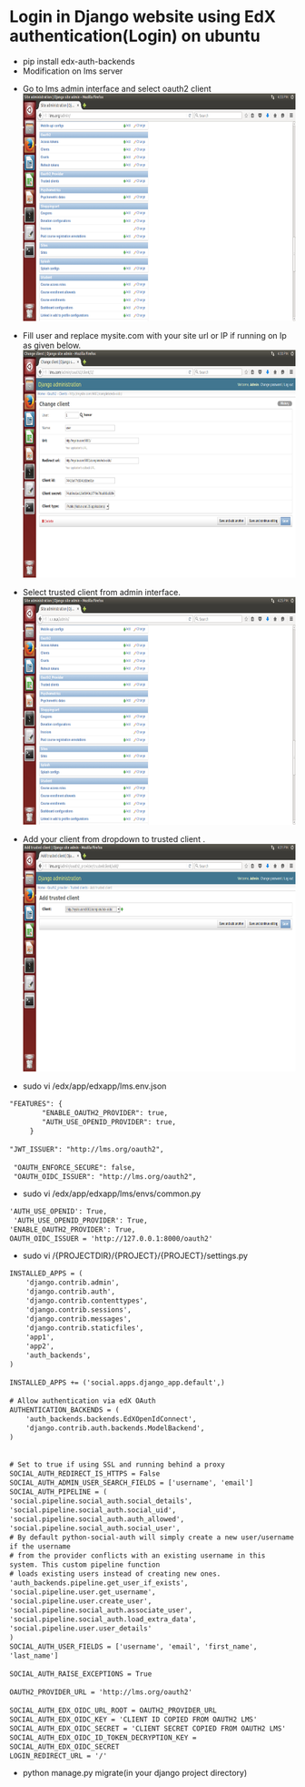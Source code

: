 Login in Django website   using EdX authentication(Login) on ubuntu  
===================================================================
* pip install  edx-auth-backends
* Modification on lms server 
 - Go to lms admin interface and select oauth2 client 
   <img src='https://github.com/tushargit/edx_Activity/blob/master/lmsoauth.png' width="600px" height="400px" />
   
 - Fill user and replace mysite.com with your site url or IP if running on Ip as given below. 
   <img src='https://github.com/tushargit/edx_Activity/blob/master/lmsoauthclientcreate.png' width="600px" height="400px" />
   
 - Select trusted client from admin interface.
   <img src='https://github.com/tushargit/edx_Activity/blob/master/lmsoauthadmin2.png' width="600px" height="400px" />
   
 - Add your client from dropdown to trusted client .
   <img src='https://github.com/tushargit/edx_Activity/blob/master/lmsoauthaddtrustedclient.png' width="600px" height="400px" />
   
* sudo vi  /edx/app/edxapp/lms.env.json
```
"FEATURES": { 
        "ENABLE_OAUTH2_PROVIDER": true, 
        "AUTH_USE_OPENID_PROVIDER": true,
     }

"JWT_ISSUER": "http://lms.org/oauth2",

 "OAUTH_ENFORCE_SECURE": false, 
 "OAUTH_OIDC_ISSUER": "http://lms.org/oauth2", 

```
* sudo vi /edx/app/edxapp/lms/envs/common.py
```
'AUTH_USE_OPENID': True, 
 'AUTH_USE_OPENID_PROVIDER': True,
'ENABLE_OAUTH2_PROVIDER': True,
OAUTH_OIDC_ISSUER = 'http://127.0.0.1:8000/oauth2' 
```
   

* sudo vi /{PROJECTDIR}/{PROJECT}/{PROJECT}/settings.py
```
INSTALLED_APPS = (
    'django.contrib.admin',
    'django.contrib.auth',
    'django.contrib.contenttypes',
    'django.contrib.sessions',
    'django.contrib.messages',
    'django.contrib.staticfiles',
    'app1',
    'app2',
    'auth_backends',
)

INSTALLED_APPS += ('social.apps.django_app.default',)

# Allow authentication via edX OAuth
AUTHENTICATION_BACKENDS = (
    'auth_backends.backends.EdXOpenIdConnect',
    'django.contrib.auth.backends.ModelBackend',
)


# Set to true if using SSL and running behind a proxy
SOCIAL_AUTH_REDIRECT_IS_HTTPS = False
SOCIAL_AUTH_ADMIN_USER_SEARCH_FIELDS = ['username', 'email']
SOCIAL_AUTH_PIPELINE = (
'social.pipeline.social_auth.social_details',
'social.pipeline.social_auth.social_uid',
'social.pipeline.social_auth.auth_allowed',
'social.pipeline.social_auth.social_user',
# By default python-social-auth will simply create a new user/username if the username
# from the provider conflicts with an existing username in this system. This custom pipeline function
# loads existing users instead of creating new ones.
'auth_backends.pipeline.get_user_if_exists',
'social.pipeline.user.get_username',
'social.pipeline.user.create_user',
'social.pipeline.social_auth.associate_user',
'social.pipeline.social_auth.load_extra_data',
'social.pipeline.user.user_details'
)
SOCIAL_AUTH_USER_FIELDS = ['username', 'email', 'first_name', 'last_name']

SOCIAL_AUTH_RAISE_EXCEPTIONS = True

OAUTH2_PROVIDER_URL = 'http://lms.org/oauth2'

SOCIAL_AUTH_EDX_OIDC_URL_ROOT = OAUTH2_PROVIDER_URL
SOCIAL_AUTH_EDX_OIDC_KEY = 'CLIENT ID COPIED FROM OAUTH2 LMS'
SOCIAL_AUTH_EDX_OIDC_SECRET = 'CLIENT SECRET COPIED FROM OAUTH2 LMS'
SOCIAL_AUTH_EDX_OIDC_ID_TOKEN_DECRYPTION_KEY = SOCIAL_AUTH_EDX_OIDC_SECRET
LOGIN_REDIRECT_URL = '/'

```
* python manage.py migrate(in your django project directory)
